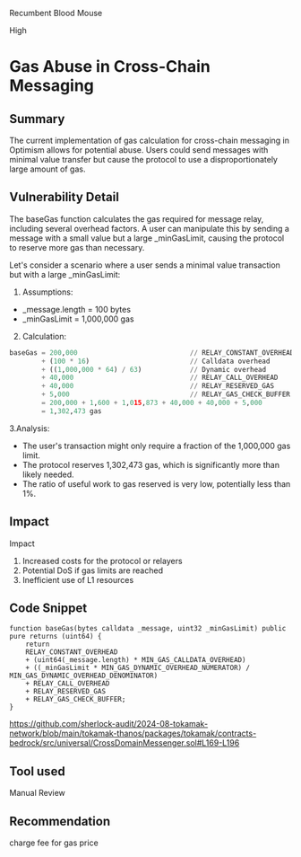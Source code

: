 Recumbent Blood Mouse

High

# Gas Abuse in Cross-Chain Messaging

## Summary
The current implementation of gas calculation for cross-chain messaging in Optimism allows for potential abuse. Users could send messages with minimal value transfer but cause the protocol to use a disproportionately large amount of gas.
## Vulnerability Detail
The baseGas function calculates the gas required for message relay, including several overhead factors. A user can manipulate this by sending a message with a small value but a large _minGasLimit, causing the protocol to reserve more gas than necessary.

Let's consider a scenario where a user sends a minimal value transaction but with a large _minGasLimit:

1. Assumptions:

  * _message.length = 100 bytes
  * _minGasLimit = 1,000,000 gas


2. Calculation:
``` python
baseGas = 200,000                            // RELAY_CONSTANT_OVERHEAD
        + (100 * 16)                         // Calldata overhead
        + ((1,000,000 * 64) / 63)            // Dynamic overhead
        + 40,000                             // RELAY_CALL_OVERHEAD
        + 40,000                             // RELAY_RESERVED_GAS
        + 5,000                              // RELAY_GAS_CHECK_BUFFER
        = 200,000 + 1,600 + 1,015,873 + 40,000 + 40,000 + 5,000
        = 1,302,473 gas
```
3.Analysis:

* The user's transaction might only require a fraction of the 1,000,000 gas limit.
* The protocol reserves 1,302,473 gas, which is significantly more than likely needed.
* The ratio of useful work to gas reserved is very low, potentially less than 1%.

## Impact
Impact

1. Increased costs for the protocol or relayers
2. Potential DoS if gas limits are reached
4. Inefficient use of L1 resources
## Code Snippet
```solidity
function baseGas(bytes calldata _message, uint32 _minGasLimit) public pure returns (uint64) {
    return
    RELAY_CONSTANT_OVERHEAD
    + (uint64(_message.length) * MIN_GAS_CALLDATA_OVERHEAD)
    + ((_minGasLimit * MIN_GAS_DYNAMIC_OVERHEAD_NUMERATOR) / MIN_GAS_DYNAMIC_OVERHEAD_DENOMINATOR)
    + RELAY_CALL_OVERHEAD
    + RELAY_RESERVED_GAS
    + RELAY_GAS_CHECK_BUFFER;
}
```
https://github.com/sherlock-audit/2024-08-tokamak-network/blob/main/tokamak-thanos/packages/tokamak/contracts-bedrock/src/universal/CrossDomainMessenger.sol#L169-L196

## Tool used

Manual Review

## Recommendation
charge fee for gas price